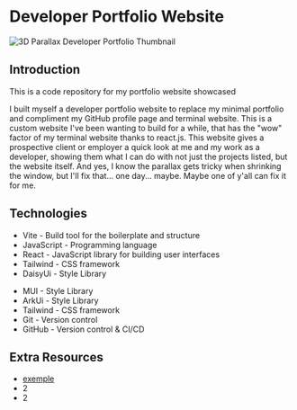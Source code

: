 # Developer Portfolio Website

![3D Parallax Developer Portfolio Thumbnail](url)

## Introduction
This is a code repository for my portfolio website showcased

I built myself a developer portfolio website to replace my minimal portfolio and compliment my GitHub profile page and terminal website. This is a custom website I've been wanting to build for a while, that has the "wow" factor of my terminal website thanks to react.js. This website gives a prospective client or employer a quick look at me and my work as a developer, showing them what I can do with not just the projects listed, but the website itself. And yes, I know the parallax gets tricky when shrinking the window, but I'll fix that... one day... maybe. Maybe one of y'all can fix it for me.

## Technologies
- Vite - Build tool for the boilerplate and structure
- JavaScript - Programming language
- React - JavaScript library for building user interfaces
- Tailwind - CSS framework
- DaisyUi - Style Library
<!-- - Yeah sometimes I like to mix -->
- MUI - Style Library
- ArkUi - Style Library
- Tailwind - CSS framework
- Git - Version control
- GitHub - Version control & CI/CD

## Extra Resources
- [exemple](https://url)
- 2
- 2